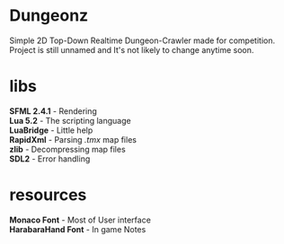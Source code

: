 # Dungeonz
Simple 2D Top-Down Realtime Dungeon-Crawler made for competition.
Project is still unnamed and It's not likely to change anytime soon.

# libs
__SFML 2.4.1__ - Rendering  
__Lua 5.2__ - The scripting language  
__LuaBridge__ - Little help  
__RapidXml__ - Parsing _.tmx_ map files  
__zlib__ - Decompressing map files  
__SDL2__ - Error handling  

# resources
__Monaco Font__ - Most of User interface  
__HarabaraHand Font__ - In game Notes  

